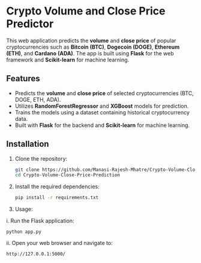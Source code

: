 # Crypto Volume and Close Price Predictor

This web application predicts the **volume** and **close price** of popular cryptocurrencies such as **Bitcoin (BTC)**, **Dogecoin (DOGE)**, **Ethereum (ETH)**, and **Cardano (ADA)**. The app is built using **Flask** for the web framework and **Scikit-learn** for machine learning.

## Features

- Predicts the **volume** and **close price** of selected cryptocurrencies (BTC, DOGE, ETH, ADA).
- Utilizes **RandomForestRegressor** and **XGBoost** models for prediction.
- Trains the models using a dataset containing historical cryptocurrency data.
- Built with **Flask** for the backend and **Scikit-learn** for machine learning.

## Installation

1. Clone the repository:

   ```bash
   git clone https://github.com/Manasi-Rajesh-Mhatre/Crypto-Volume-Close-Price-Prediction.git
   cd Crypto-Volume-Close-Price-Prediction

2. Install the required dependencies:

   ```bash
   pip install -r requirements.txt

3. Usage:
   
  i. Run the Flask application:
  
    python app.py

  ii. Open your web browser and navigate to:
  
   ```bash
   http://127.0.0.1:5000/


